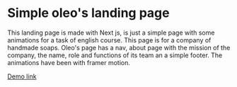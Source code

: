 # Simple oleo's landing page

This landing page is made with Next js, is just a simple page with some animations for a task of english course. This page is for a company of handmade soaps.
Oleo's page has a nav, about page with the mission of the company, the name, role and functions of its team an a simple footer. The animations have been with framer motion.

[Demo link](https://oleo-henna.vercel.app/)